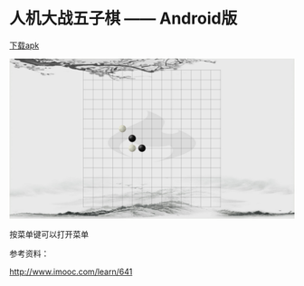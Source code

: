 # 人机大战五子棋 —— Android版

[下载apk](https://pan.baidu.com/s/1nvGyA9N)

![图片演示](bg.png)

按菜单键可以打开菜单

参考资料：

http://www.imooc.com/learn/641

